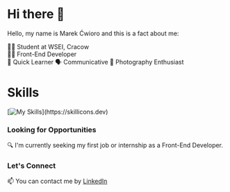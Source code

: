 # Hi there 👋
Hello, my name is Marek Ćwioro and this is a fact about me:

👨‍🎓 Student at WSEI, Cracow  
👨‍💻 Front-End Developer  
🌱 Quick Learner
🗣️ Communicative
📸 Photography Enthusiast

# Skills
[![My Skills](https://skillicons.dev/icons?i=js,html,css,figma,cs,git,github,)](https://skillicons.dev)

### Looking for Opportunities
🔍 I'm currently seeking my first job or internship as a Front-End Developer.

### Let's Connect
📫 You can contact me by [LinkedIn](https://www.linkedin.com/in/marek-%C4%87wioro-3a26b822b/)
